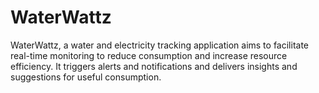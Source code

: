 # WaterWattz
WaterWattz, a water and electricity tracking application aims to facilitate real-time monitoring to reduce consumption and increase resource efficiency. It triggers alerts and notifications and delivers insights and suggestions for useful consumption.
